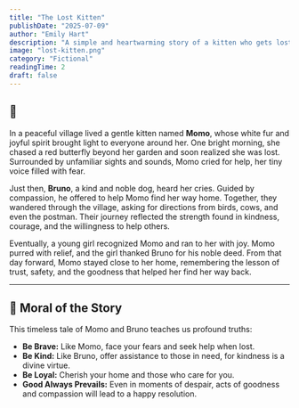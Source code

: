 ```yaml
---
title: "The Lost Kitten"
publishDate: "2025-07-09"
author: "Emily Hart"
description: "A simple and heartwarming story of a kitten who gets lost, and the kind dog who helps her find her way home, retold with lessons of virtue."
image: "lost-kitten.png"
category: "Fictional"
readingTime: 2
draft: false
---
```


## 📖

In a peaceful village lived a gentle kitten named **Momo**, whose white fur and joyful spirit brought light to everyone around her. One bright morning, she chased a red butterfly beyond her garden and soon realized she was lost.
Surrounded by unfamiliar sights and sounds, Momo cried for help, her tiny voice filled with fear.

Just then, **Bruno**, a kind and noble dog, heard her cries. Guided by compassion, he offered to help Momo find her way home. Together, they wandered through the village, asking for directions from birds, cows, and even the postman.
Their journey reflected the strength found in kindness, courage, and the willingness to help others.

Eventually, a young girl recognized Momo and ran to her with joy. Momo purred with relief, and the girl thanked Bruno for his noble deed. From that day forward, Momo stayed close to her home, remembering the lesson of trust, safety, and
the goodness that helped her find her way back.

---

## 🌟 Moral of the Story

This timeless tale of Momo and Bruno teaches us profound truths:

- **Be Brave:** Like Momo, face your fears and seek help when lost.
- **Be Kind:** Like Bruno, offer assistance to those in need, for kindness is a divine virtue.
- **Be Loyal:** Cherish your home and those who care for you.
- **Good Always Prevails:** Even in moments of despair, acts of goodness and compassion will lead to a happy resolution.

